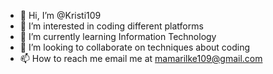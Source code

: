 - 👋 Hi, I’m @Kristi109
- 👀 I’m interested in coding different platforms
- 🌱 I’m currently learning Information Technology
- 💞️ I’m looking to collaborate on techniques about coding
- 📫 How to reach me email me at mamarilke109@gmail.com

<!---
Kristi109/Kristi109 is a ✨ special ✨ repository because its `README.md` (this file) appears on your GitHub profile.
You can click the Preview link to take a look at your changes.
--->

